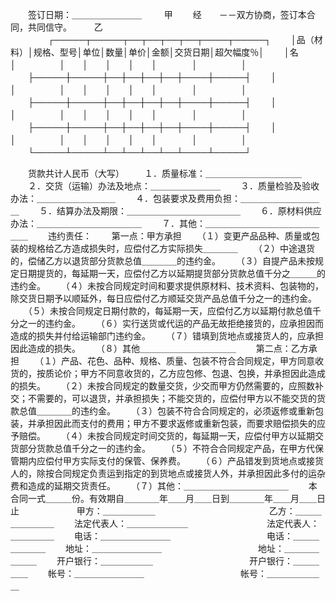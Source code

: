 
 



　　签订日期：＿＿＿＿＿＿＿＿
　　 甲
　　经　　－－双方协商，签订本合同，共同信守。
　　 乙
　　
　　┌─────┬─────┬──┬──┬──┬──┬────┬─────┐
　　│品（材料）│规格、型号│单位│数量│单价│金额│交货日期│超欠幅度％│
　　│名　　　　│　　　　　│　　│　　│　　│　　│　　　　│　　　　　│
　　├─────┼─────┼──┼──┼──┼──┼────┼─────┤
　　│　　　　　│　　　　　│　　│　　│　　│　　│　　　　│　　　　　│
　　├─────┼─────┼──┼──┼──┼──┼────┼─────┤
　　│　　　　　│　　　　　│　　│　　│　　│　　│　　　　│　　　　　│
　　├─────┼─────┼──┼──┼──┼──┼────┼─────┤
　　│　　　　　│　　　　　│　　│　　│　　│　　│　　　　│　　　　　│
　　└─────┴─────┴──┴──┴──┴──┴────┴─────┘
　　

　　货款共计人民币（大写）
　　１．质量标准：＿＿＿＿＿＿＿＿＿＿＿
　　２．交货（运输）办法及地点：＿＿＿＿＿＿＿＿
　　３．质量检验及验收办法：＿＿＿＿＿＿＿＿＿
　　４．包装要求及费用负担：＿＿＿＿＿＿＿＿＿＿
　　５．结算办法及期限：＿＿＿＿＿＿＿＿＿＿＿＿＿
　　６．原材料供应办法：＿＿＿＿＿＿＿＿＿＿＿＿
　　７．其他：＿＿＿＿＿＿＿＿＿＿＿＿＿＿＿
　　违约责任：
　　第一点：甲方承担
　　（１）变更产品品种、质量或包装的规格给乙方造成损失时，应偿付乙方实际损失＿＿＿＿
　　（２）中途退货的，偿储乙方以退货部分货款总值＿＿＿＿的违约金。
　　（３）自提产品未按规定日期提货的，每延期一天，应偿付乙方以延期提货部分货款总值千分之＿＿＿的违约金。
　　（４）未按合同规定时间和要求提供原材料、技术资料、包装物的，除交货日期予以顺延外，每日应偿付乙方顺延交货产品总值千分之一的违约金。
　　（５）未按合同规定日期付款的，每延期一天，应偿付乙方以延期付款总值千分之一的违约金。
　　（６）实行送货或代运的产品无故拒绝接货的，应承担因而造成的损失并付给运输部门违约金。
　　（７）错填到货地点或接货人的，应承担因此造成的损失。
　　（８）其他＿＿＿＿＿＿＿＿＿＿＿
　　第二点：乙方承担
　　（１）产品、花色、品种、规格、质量、包装不符合合同规定，甲方同意收货的，按质论价；甲方不同意收货的，乙方应包修、包退、包换，并承担因此造成的损失。
　　（２）未按合同规定的数量交货，少交而甲方仍然需要的，应照数补交；不需要的，可以退货，并承担损失；不能交货的，应偿付甲方以不能交货的货款总值＿＿＿＿的违约金。
　　（３）包装不符合合同规定的，必须返修或重新包装，并承担因此而支付的费用；甲方不要求返修或重新包装，而要求赔偿损失的应予赔偿。
　　（４）未按合同规定时间交货的，每延期一天，应偿付甲方以延期交货部分货款总值千分之一的违约金。
　　（５）不符合合同规定产品，在甲方代保管期内应偿付甲方实际支付的保管、保养费。
　　（６）产品错发到货地点或接货人的，除按合同规定负责运到指定的到货地点或接货人外，并承担因此多付的运杂费和造成的延期交货责任。
　　（７）其他：＿＿＿＿＿＿＿＿＿＿＿＿
　　本合同一式＿＿＿份。有效期自＿＿＿＿年＿＿月＿＿日到＿＿＿＿年＿＿月＿＿日止　　
　　
　　甲方：＿＿＿＿＿＿　　　　　　　　　　　　　乙方：＿＿＿＿＿＿＿＿
　　法定代表人：＿＿＿＿＿＿＿　　　　　　　　　法定代表人：＿＿＿＿＿
　　电话：＿＿＿＿＿＿＿＿　　　　　　　　　　　电话：＿＿＿＿＿＿＿
　　地址：＿＿＿＿＿＿＿＿　　　　　　　　　　　地址：＿＿＿＿＿＿＿
　　开户银行：＿＿＿＿＿＿　　　　　　　　　　　开户银行：＿＿＿＿＿
　　帐号：＿＿＿＿＿＿＿＿　　　　　　　　　　　帐号：＿＿＿＿＿＿＿
 

 


 

 
 
 
 
 
  


  
 

  


  


  
 
 
 
 

